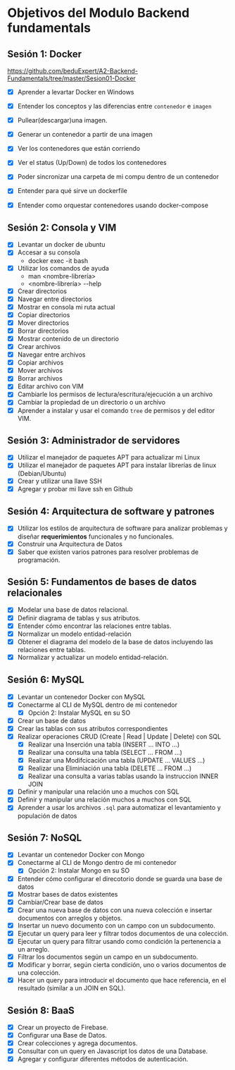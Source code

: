 # Objetivos del Modulo Backend fundamentals

## Sesión 1: Docker

https://github.com/beduExpert/A2-Backend-Fundamentals/tree/master/Sesion01-Docker 

  - [X] Aprender a levartar Docker en Windows
  - [X] Entender los conceptos y las diferencias entre `contenedor` e `imagen` 
  - [X] Pullear(descargar)una imagen.
  - [X] Generar un contenedor a partir de una imagen
  - [X] Ver los contenedores que están corriendo
  - [X] Ver el status (Up/Down) de todos los contenedores 
  - [X] Poder sincronizar una carpeta de mi compu dentro de un contenedor
  - [X] Entender para qué sirve un dockerfile
  - [X] Entender como orquestar contenedores usando docker-compose

  
## Sesión 2: Consola y VIM
  - [X] Levantar un docker de ubuntu
  - [X] Accesar a su consola
    - docker exec -it <id-o-nombre-del-contenedor> bash
  - [X] Utilizar los comandos de ayuda
    - man <nombre-librería>
    - <nombre-librería> --help
  - [X] Crear directorios
  - [X] Navegar entre directorios
  - [X] Mostrar en consola mi ruta actual
  - [X] Copiar directorios
  - [X] Mover directorios
  - [X] Borrar directorios
  - [X] Mostrar contenido de un directorio
  - [X] Crear archivos
  - [X] Navegar entre archivos
  - [X] Copiar archivos
  - [X] Mover archivos
  - [X] Borrar archivos
  - [X] Editar archivo con VIM
  - [X] Cambiarle los permisos de lectura/escritura/ejecución a un archivo
  - [X] Cambiar la propiedad de un directorio o un archivo
  - [X] Aprender a instalar y usar el comando `tree`
de permisos y del editor VIM.

## Sesión 3: Administrador de servidores 
  - [X] Utilizar el manejador de paquetes APT para actualizar mi Linux
  - [X] Utilizar el manejador de paquetes APT para instalar librerías de linux (Debian/Ubuntu)
  - [X] Crear y utilizar una llave SSH
  - [X] Agregar y probar mi llave ssh en Github

## Sesión 4: Arquitectura de software y patrones
  - [X] Utilizar los estilos de arquitectura de software para analizar problemas y diseñar **requerimientos** funcionales y no funcionales.
  - [X] Construir una Arquitectura de Datos
  - [X] Saber que existen varios patrones para resolver problemas de programación.  

## Sesión 5: Fundamentos de bases de datos relacionales
  - [X] Modelar una base de datos relacional.
  - [X] Definir diagrama de tablas y sus atributos.
  - [X] Entender cómo encontrar las relaciones entre tablas.
  - [X] Normalizar un modelo entidad-relación
  - [X] Obtener el diagrama del modelo de la base de datos incluyendo las relaciones entre tablas.
  - [X] Normalizar y actualizar un modelo entidad-relación.

## Sesión 6: MySQL 
  - [X] Levantar un contenedor Docker con MySQL
  - [X] Conectarme al CLI de MySQL dentro de mi contenedor
    - [X] Opción 2: Instalar MySQL en su SO
  - [X] Crear un base de datos
  - [X] Crear las tablas con sus atributos correspondientes
  - [X] Realizar operaciones CRUD (Create | Read | Update | Delete) con SQL
    - [X] Realizar una Inserción una tabla (INSERT ... INTO ...)
    - [X] Realizar una consulta una tabla (SELECT ... FROM ...)
    - [X] Realizar una Modifcicación una tabla (UPDATE ... VALUES ...)
    - [X] Realizar una Eliminiación una tabla (DELETE ... FROM ...)
    - [X] Realizar una consulta a varias tablas usando la instruccion INNER JOIN
  - [X] Definir y manipular una relación uno a muchos con SQL
  - [X] Definir y manipular una relación muchos a muchos con SQL
  - [X] Aprender a usar los archivos `.sql` para automatizar el levantamiento y populación de datos

## Sesión 7: NoSQL 
  - [X] Levantar un contenedor Docker con Mongo
  - [X] Conectarme al CLI de Mongo dentro de mi contenedor
    - [X] Opción 2: Instalar Mongo en su SO
  - [X] Entender cómo configurar el direcotorio donde se guarda una base de datos
  - [X] Mostrar bases de datos existentes
  - [X] Cambiar/Crear base de datos
  - [X] Crear una nueva base de datos con una nueva colección e insertar
documentos con arreglos y objetos.
  - [X] Insertar un nuevo documento con un campo con un subdocumento.
  - [X] Ejecutar un query para leer y filtrar todos documentos de una colección.
  - [X] Ejecutar un query para filtrar usando como condición la pertenencia a un
arreglo.
  - [X] Filtrar los documentos según un campo en un subdocumento.
  - [X] Modificar y borrar, según cierta condición, uno o varios documentos de una
colección.
  - [X] Hacer un query para introducir el documento que hace referencia, en el resultado (similar a un JOIN en SQL).

## Sesión 8: BaaS
  - [X] Crear un proyecto de Firebase.
  - [X] Configurar una Base de Datos.
  - [X] Crear colecciones y agrega documentos.
  - [X] Consultar con un query en Javascript los datos de una Database.
  - [X] Agregar y configurar diferentes métodos de autenticación.
